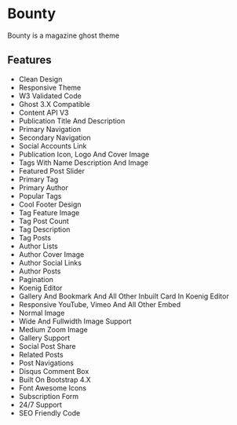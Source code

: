 # Bounty
Bounty is a magazine ghost theme

## Features
- Clean Design
- Responsive Theme
- W3 Validated Code
- Ghost 3.X Compatible
- Content API V3
- Publication Title And Description
- Primary Navigation
- Secondary Navigation
- Social Accounts Link
- Publication Icon, Logo And Cover Image
- Tags With Name Description And Image
- Featured Post Slider
- Primary Tag
- Primary Author
- Popular Tags
- Cool Footer Design
- Tag Feature Image
- Tag Post Count
- Tag Description
- Tag Posts
- Author Lists
- Author Cover Image
- Author Social Links
- Author Posts
- Pagination
- Koenig Editor
- Gallery And Bookmark And All Other Inbuilt Card In Koenig Editor
- Responsive YouTube, Vimeo And All Other Embed
- Normal Image
- Wide And Fullwidth Image Support
- Medium Zoom Image
- Gallery Support
- Social Post Share
- Related Posts
- Post Navigations
- Disqus Comment Box
- Built On Bootstrap 4.X
- Font Awesome Icons
- Subscription Form
- 24/7 Support
- SEO Friendly Code
